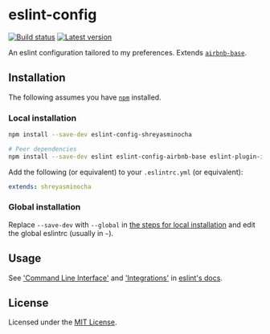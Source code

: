 # eslint-config

[![Build status](//img.shields.io/travis/shreyasminocha/eslint-config.svg)](//travis-ci.com/shreyasminocha/eslint-config)
[![Latest version](//img.shields.io/npm/v/eslint-config-shreyasminocha.svg)](//npmjs.com/package/eslint-config-shreyasminocha)

An eslint configuration tailored to my preferences. Extends [`airbnb-base`](//npmjs.com/package/eslint-config-airbnb-base).

## Installation

The following assumes you have [`npm`](//npmjs.com) installed.

### Local installation

```sh
npm install --save-dev eslint-config-shreyasminocha

# Peer dependencies
npm install --save-dev eslint eslint-config-airbnb-base eslint-plugin-import
```

Add the following (or equivalent) to your `.eslintrc.yml` (or equivalent):

```yml
extends: shreyasminocha
```

### Global installation

Replace `--save-dev` with `--global` in [the steps for local installation](#local-installation) and edit the global eslintrc (usually in `~`).

## Usage

See ['Command Line Interface'](//eslint.org/docs/user-guide/command-line-interface) and ['Integrations'](//eslint.org/docs/user-guide/integrations) in [eslint's docs](//eslint.org/docs).

## License

Licensed under the [MIT License](//shreyas.mit-license.org/2018).
